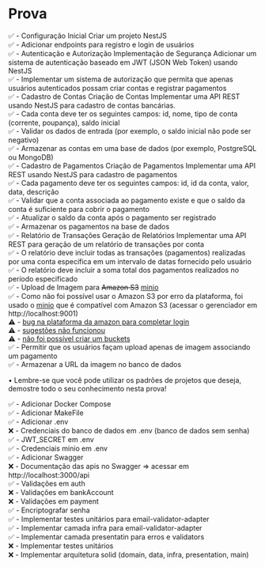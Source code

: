 # Prova 

✅ - Configuração Inicial Criar um projeto NestJS  
✅ - Adicionar endpoints para registro e login de usuários  
✅ - Autenticação e Autorização Implementação de Segurança Adicionar um sistema de autenticação baseado em JWT (JSON Web Token) usando NestJS  
✅ - Implementar um sistema de autorização que permita que apenas usuários autenticados possam criar contas e registrar pagamentos  
✅ - Cadastro de Contas Criação de Contas Implementar uma API REST usando NestJS para cadastro de contas bancárias.  
✅ - Cada conta deve ter os seguintes campos: id, nome, tipo de conta (corrente, poupança), saldo inicial  
✅ - Validar os dados de entrada (por exemplo, o saldo inicial não pode ser negativo)  
✅ - Armazenar as contas em uma base de dados (por exemplo, PostgreSQL ou MongoDB)  
✅ - Cadastro de Pagamentos Criação de Pagamentos Implementar uma API REST usando NestJS para cadastro de pagamentos  
✅ - Cada pagamento deve ter os seguintes campos: id, id da conta, valor, data, descrição  
✅ - Validar que a conta associada ao pagamento existe e que o saldo da conta é suficiente para cobrir o pagamento  
✅ - Atualizar o saldo da conta após o pagamento ser registrado  
✅ - Armazenar os pagamentos na base de dados  
✅ - Relatório de Transações Geração de Relatórios Implementar uma API REST para geração de um relatório de transações por conta  
✅ - O relatório deve incluir todas as transações (pagamentos) realizadas por uma conta específica em um intervalo de datas fornecido pelo usuário  
✅ - O relatório deve incluir a soma total dos pagamentos realizados no período especificado  
✅ - Upload de Imagem para ~~Amazon S3~~ [minio](https://min.io)  
✅ - Como não foi possível usar o Amazon S3 por erro da plataforma, foi usado o [minio](https://min.io) que é compatível com Amazon S3 (acessar o gerenciador em http://localhost:9001)  
⚠️ - [bug na plataforma da amazon para completar login](amazon-s3-failed.png)  
⚠️ - [sugestões não funcionou](./amazon-s3-support.png)  
⚠️ - [não foi possível criar um buckets](./amazon-s3-buckets.png)  
✅ - Permitir que os usuários façam upload apenas de imagem associando um pagamento  
✅ - Armazenar a URL da imagem no banco de dados  

• Lembre-se que você pode utilizar os padrões de projetos que deseja, demostre todo o seu conhecimento nesta prova!  

✅ - Adicionar Docker Compose  
✅ - Adicionar MakeFile  
✅ - Adicionar .env  
❌ - Credenciais do banco de dados em .env (banco de dados sem senha)  
✅ - JWT_SECRET em .env  
✅ - Credenciais minio em .env  
✅ - Adicionar Swagger  
❌ - Documentação das apis no Swagger => acessar em http://localhost:3000/api   
✅ - Validações em auth  
❌ - Validações em bankAccount  
❌ - Validações em payment  
✅ - Encriptografar senha  
✅ - Implementar testes unitários para email-validator-adapter  
✅ - Implementar camada infra para email-validator-adapter  
✅ - Implementar camada presentatin para erros e validators  
❌ - Implementar testes unitários  
❌ - Implementar arquitetura solid  (domain, data, infra, presentation, main)  